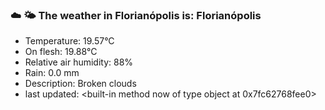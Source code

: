 ### ☁️ 🌤️  The weather in Florianópolis is: Florianópolis

- Temperature: 19.57°C
- On flesh: 19.88°C
- Relative air humidity: 88%
- Rain: 0.0 mm
- Description: Broken clouds
- last updated: <built-in method now of type object at 0x7fc62768fee0>
